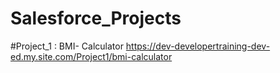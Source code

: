 # Salesforce_Projects

#Project_1 : BMI- Calculator
https://dev-developertraining-dev-ed.my.site.com/Project1/bmi-calculator
